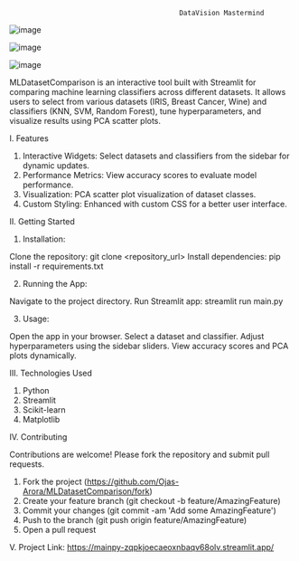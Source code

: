                                               DataVision Mastermind
![image](https://github.com/user-attachments/assets/46474ad8-bc04-4a06-979d-1813de2eebde)

![image](https://github.com/user-attachments/assets/04f388a8-dbaf-4c8b-9cfa-43a7538cd160)

![image](https://github.com/user-attachments/assets/2620045d-d549-4325-8dc2-c0128611bb73)


MLDatasetComparison is an interactive tool built with Streamlit for comparing machine learning classifiers across different datasets. It allows users to select from various datasets (IRIS, Breast Cancer, Wine) and classifiers (KNN, SVM, Random Forest), tune hyperparameters, and visualize results using PCA scatter plots.

I. Features

1. Interactive Widgets: Select datasets and classifiers from the sidebar for dynamic updates.
2. Performance Metrics: View accuracy scores to evaluate model performance.
3. Visualization: PCA scatter plot visualization of dataset classes.
4. Custom Styling: Enhanced with custom CSS for a better user interface.

II. Getting Started

1. Installation:

Clone the repository: git clone <repository_url>
Install dependencies: pip install -r requirements.txt

2. Running the App:

Navigate to the project directory.
Run Streamlit app: streamlit run main.py

3. Usage:

Open the app in your browser.
Select a dataset and classifier.
Adjust hyperparameters using the sidebar sliders.
View accuracy scores and PCA plots dynamically.

III. Technologies Used

1. Python
2. Streamlit
3. Scikit-learn
4. Matplotlib

IV. Contributing

Contributions are welcome! Please fork the repository and submit pull requests.

1. Fork the project (https://github.com/Ojas-Arora/MLDatasetComparison/fork)
2. Create your feature branch (git checkout -b feature/AmazingFeature)
3. Commit your changes (git commit -am 'Add some AmazingFeature')
4. Push to the branch (git push origin feature/AmazingFeature)
5. Open a pull request

V. Project Link: 
https://mainpy-zqpkjoecaeoxnbaqv68olv.streamlit.app/
